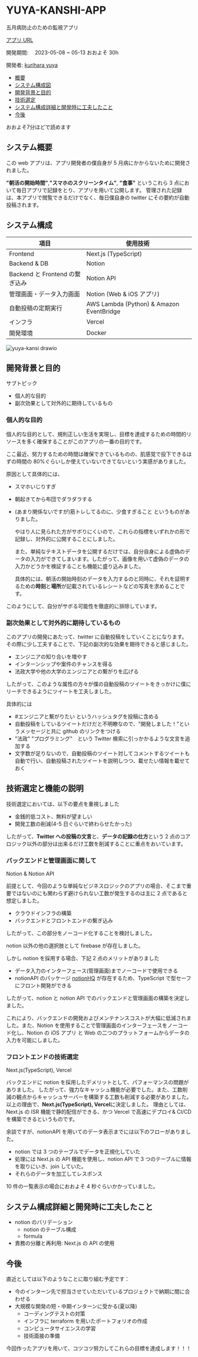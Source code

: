 # YUYA-KANSHI-APP

五月病防止のための監視アプリ

[アプリ URL](https://yuya-kanshi.vercel.app/)

開発期間:　 2023-05-08 ~ 05-13 おおよそ 30h

開発者: [kurihara yuya](https://github.com/KuriharaYuya/yuya-kanshi)

- [概要](#システム概要)
- [システム構成図](#システム構成図)
- [開発背景と目的](#開発背景と目的)
- [技術選定](#技術選定と機能の説明)
- [システム構成詳細と開発時に工夫したこと](#システム構成詳細と開発時に工夫したこと)
- [今後](#今後)


おおよそ7分ほどで読めます

## システム概要

この web アプリは、アプリ開発者の僕自身が 5 月病にかからないために開発されました。

**"朝活の開始時間"**,**"スマホのスクリーンタイム"**, **"食事"** というこれら 3 点において毎日アプリで記録をとり、アプリを用いて公開します。
管理された記録は、本アプリで閲覧できるだけでなく、毎日僕自身の twitter にその要約が自動投稿されます。

## システム構成

| 項目                           | 使用技術                                 |
| ------------------------------ | ---------------------------------------- |
| Frontend                       | Next.js (TypeScript)                     |
| Backend & DB                   | Notion                                   |
| Backend と Frontend の繋ぎ込み | Notion API                               |
| 管理画面・データ入力画面       | Notion (Web & iOS アプリ)                |
| 自動投稿の定期実行             | AWS Lambda (Python) & Amazon EventBridge |
| インフラ                       | Vercel                                   |
| 開発環境                       | Docker                                   |
![yuya-kansi drawio](https://github.com/KuriharaYuya/yuya-kanshi/assets/109059044/9ed7a03b-9cbc-4e0d-b0bd-e22dd0635c19)




## 開発背景と目的

サブトピック

- 個人的な目的
- 副次効果として対外的に期待しているもの

### 個人的な目的

個人的な目的として、規則正しい生活を実現し、目標を達成するための時間的リソースを多く確保することがこのアプリの一番の目的です。

ここ最近、努力するための時間は確保できているものの、肌感覚で投下できるはずの時間の 80%ぐらいしか使えていないできてないという実感がありました。

原因として具体的には、

- スマホいじりすぎ
- 朝起きてから布団でダラダラする
- (あまり関係ないですが)筋トレしてるのに、少食すぎること
  というものがありました。

  やはり人に見られた方がサボりにくいので、これらの指標をいずれかの形で記録し、対外的に公開することにしました。

  また、単純なテキストデータを公開するだけでは、自分自身による虚偽のデータの入力ができてしまいます。したがって、画像を用いて虚偽のデータの入力かどうかを検証することも機能に盛り込みました。

  具体的には、朝活の開始時刻のデータを入力するのと同時に、それを証明するための**時刻**と**場所**が記載されているレシートなどの写真を求めることです。

このようにして、自分がサボる可能性を徹底的に排除しています。

### 副次効果として対外的に期待しているもの

このアプリの開発にあたって、twitter に自動投稿をしていくことになります。その際に少し工夫することで、下記の副次的な効果を期待できると感じました。

- エンジニアの知り合いを増やす
- インターンシップや案件のチャンスを得る
- 法政大学や他の大学のエンジニアとの繋がりを広げる

したがって、このような属性の方々が僕の自動投稿のツイートをきっかけに僕にリーチできるようにツイートを工夫しました。

具体的には

- #エンジニアと繋がりたい というハッシュタグを投稿に含める
- 自動投稿をしているツイートだけだと不明瞭なので、"開発しました！"というメッセージと共に github のリンクをつける
- "法政" "プログラミング"　という Twitter 検索に引っかかるような文言を追加する
- 文字数が足りないので、自動投稿のツイート対してコメントするツイートも自動で行い、自動投稿されたツイートを説明しつつ、載せたい情報を載せておく

## 技術選定と機能の説明

技術選定においては、以下の要点を重視しました

- 金銭的低コスト、無料が望ましい
- 開発工数の削減(4-5 日ぐらいで終わらせたかった)

したがって、**Twitter への投稿の文言**と、**データの記録の仕方**という 2 点のコアロジック以外の部分は出来るだけ工数を削減することに重点をおいています。

### バックエンドと管理画面に関して

Notion & Notion API

前提として、今回のような単純なビジネスロジックのアプリの場合、そこまで重要ではないのにも関わらず避けられない工数が発生するのは主に 2 点であると想定しました。

- クラウドインフラの構築
- バックエンドとフロントエンドの繋ぎ込み

したがって、この部分をノーコード化することを検討しました。

notion 以外の他の選択肢として firebase が存在しました。

しかし notion を採用する場合、下記 2 点のメリットがありました

- データ入力のインターフェース(管理画面)までノーコードで使用できる
- notionAPI のパッケージ [notionHQ](https://www.npmjs.com/package/@notionhq/client) が存在するため、TypeScript で型セーフにフロント開発ができる

したがって、notion と notion API でのバックエンドと管理画面の構築を決定しました。

これにより、バックエンドの開発およびメンテナンスコストが大幅に低減されました。また、Notion を使用することで管理画面のインターフェースをノーコード化し、Notion の iOS アプリ と Web の二つのプラットフォームからデータの入力を可能にしました。

### フロントエンドの技術選定

Next.js(TypeScript), Vercel

バックエンドに notion を採用したデメリットとして、パフォーマンスの問題がありました。
したがって、強力なキャッシュ機能が必要でした。また、工数削減の観点からキャッシュサーバーを構築する工数も削減する必要がありました。
以上の理由で、**Next.js(TypeScript), Vercel**に決定しました。
理由としては、Next.js の ISR 機能で静的配信ができる、かつ Vercel で高速にデプロイ& CI/CD を構築できるというものです。

余談ですが、notionAPI を用いてのデータ表示までには以下のフローがありました。

- notion では 3 つのテーブルでデータを正規化していた
- 処理には Next.js の API 機能を使用し、notion API で 3 つのテーブルに情報を取りにいき、join していた。
- それらのデータを加工してレスポンス

10 件の一覧表示の場合におおよそ 4 秒ぐらいかかっていました。

## システム構成詳細と開発時に工夫したこと

- notion のバリデーション
  - notion のテーブル構成
  - formula
- 責務の分離と再利用: Next.js の API の使用

## 今後

直近としては以下のようなことに取り組む予定です：

- 今のインターン先で担当させていただいているプロジェクトで納期に間に合わせる
- 大規模な開発の短・中期インターンに受かる(夏以降)
  - コーディングテストの対策
  - インフラに terraform を用いたポートフォリオの作成
  - コンピュータサイエンスの学習
  - 技術面接の準備

今回作ったアプリを用いて、コツコツ努力してこれらの目標を達成します！！！

